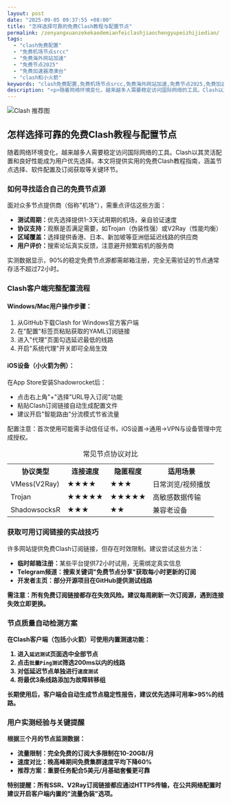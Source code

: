 ```yaml
---
layout: post
date: "2025-09-05 09:37:55 +08:00"
title: "怎样选择可靠的免费Clash教程与配置节点"
permalink: /zenyangxuanzekekaodemianfeiclashjiaochengyupeizhijiedian/
tags:
  - "clash免费配置"
  - "免费机场节点srcc"
  - "免费海外网站加速"
  - "免费节点2025"
  - "免费加速器港澳台"
  - "clash和小火箭"
keywords: "clash免费配置,免费机场节点srcc,免费海外网站加速,免费节点2025,免费加速器港澳台,clash和小火箭"
description: "<p>随着网络环境变化，越来越多人需要稳定访问国际网络的工具。Clash以其灵活配置和良好性能成为用户优先选择。本文将提供实用的免费Clash教程指南，涵盖节点选择、软件配置及订阅获取等关键环节。</p>"
---
```


![Clash 推荐图](https://clashjd.github.io/assets/img/机场订阅免费.png)

## 怎样选择可靠的免费Clash教程与配置节点

<p>随着网络环境变化，越来越多人需要稳定访问国际网络的工具。Clash以其灵活配置和良好性能成为用户优先选择。本文将提供实用的免费Clash教程指南，涵盖节点选择、软件配置及订阅获取等关键环节。</p>
<h3>如何寻找适合自己的免费节点源</h3>
<p>面对众多节点提供商（俗称"机场"），需重点评估这些方面：</p>
<ul>
<li><strong>测试周期：</strong>优先选择提供1-3天试用期的机场，亲自验证速度</li>
<li><strong>协议支持：</strong>观察是否满足需要，如Trojan（伪装性强）或V2Ray（性能均衡）</li>
<li><strong>区域覆盖：</strong>选择提供香港、日本、新加坡等亚洲低延迟线路的供应商</li>
<li><strong>用户评价：</strong>搜索论坛真实反馈，注意避开频繁宕机的服务商</li>
</ul>
<p>实测数据显示，90%的稳定免费节点源都需邮箱注册，完全无需验证的节点通常存活不超过72小时。</p>
<h3>Clash客户端完整配置流程</h3>
<h4>Windows/Mac用户操作步骤：</h4>
<ol>
<li>从GitHub下载Clash for Windows官方客户端</li>
<li>在"配置"标签页粘贴获取的YAML订阅链接</li>
<li>进入"代理"页面勾选<span class="highlight">延迟最低的线路</span></li>
<li>开启"系统代理"开关即可全局生效</li>
</ol>
<h4>iOS设备（小火箭为例）：</h4>
<p>在App Store安装Shadowrocket后：</p>
<ul>
<li>点击右上角"+"选择"URL导入订阅"功能</li>
<li>粘贴Clash订阅链接自动生成配置文件</li>
<li>建议开启"智能路由"分流模式节省流量</li>
</ul>
<p><span class="note">配置注意：</span>首次使用可能需手动信任证书，iOS设置→通用→VPN与设备管理中完成授权。</p>
<table>
<caption>常见节点协议对比</caption>
<tr>
<th>协议类型</th>
<th>连接速度</th>
<th>隐匿程度</th>
<th>适用场景</th>
</tr>
<tr>
<td>VMess(V2Ray)</td>
<td>★★★★</td>
<td>★★★</td>
<td>日常浏览/视频播放</td>
</tr>
<tr>
<td>Trojan</td>
<td>★★★★★</td>
<td>★★★★★</td>
<td>高敏感数据传输</td>
</tr>
<tr>
<td>ShadowsocksR</td>
<td>★★★</td>
<td>★★</td>
<td>兼容老设备</td>
</tr>
</table>
<h3>获取可用订阅链接的实战技巧</h3>
<p>许多网站提供免费Clash订阅链接，但存在时效限制。建议尝试这些方法：</p>
<ul>
<li><strong>临时邮箱注册：</strong>某些平台提供72小时试用，无需绑定真实信息</li>
<li><strong>Telegram频道：</span>搜索关键词"免费节点分享"获取每小时更新的订阅</li>
<li><strong>开发者主页：</span>部分开源项目在GitHub提供测试线路</li>
</ul>
<p>需注意：所有免费订阅链接都存在失效风险。建议每周刷新一次订阅源，遇到连接失效立即更换。</p>
<h3>节点质量自动检测方案</h3>
<p>在Clash客户端（包括小火箭）可使用内置测速功能：</p>
<ol>
<li>进入<code>延迟测试</code>页面选中全部节点</li>
<li>点击<code>批量Ping测试</code>筛选200ms以内的线路</li>
<li>对低延迟节点单独进行<code>速度测试</code></li>
<li>将最优3条线路添加为故障转移组</li>
</ol>
<p>长期使用后，客户端会自动生成节点稳定性报告，建议优先选择可用率>95%的线路。</p>
<h3>用户实测经验与关键提醒</h3>
<p>根据三个月的节点监测数据：</p>
<ul>
<li><strong>流量限制：</span>完全免费的订阅大多限制在10-20GB/月</li>
<li><strong>速度对比：</span>晚高峰期间免费集群速度平均下降60%</li>
<li><strong>推荐方案：</span>重要任务配合5美元/月基础套餐更可靠</li>
</ul>
<p><span class="warning">特别提醒：</span>所有SSR、V2Ray订阅链接都应通过HTTPS传输，在公共网络配置时建议开启客户端内置的"流量伪装"选项。</p>
